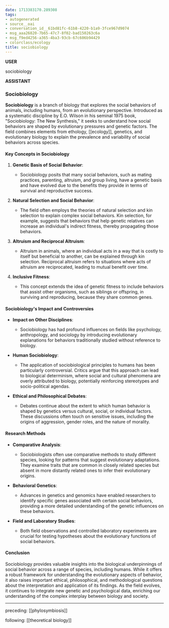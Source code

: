 ```yaml
---
date: 1713383170.289308
tags:
- autogenerated
- source__oai
- conversation_id__61bd81fc-61b8-4220-b1a9-3fce967d9074
- msg_aaa26820-7b65-47c7-8f02-bad150263c6a
- msg_f9ed4256-a365-4ba3-93cb-67c606b94429
- colorclass/ecology
title: sociobiology
---
```


**USER**

sociobiology


**ASSISTANT**

### Sociobiology

**Sociobiology** is a branch of biology that explores the social behaviors of animals, including humans, from an evolutionary perspective. Introduced as a systematic discipline by E.O. Wilson in his seminal 1975 book, "Sociobiology: The New Synthesis," it seeks to understand how social behaviors are shaped by evolutionary pressures and genetic factors. The field combines elements from ethology, [[ecology]], genetics, and evolutionary biology to explain the prevalence and variability of social behaviors across species.

#### Key Concepts in Sociobiology

1. **Genetic Basis of Social Behavior**:
   - Sociobiology posits that many social behaviors, such as mating practices, parenting, altruism, and group living, have a genetic basis and have evolved due to the benefits they provide in terms of survival and reproductive success.

2. **Natural Selection and Social Behavior**:
   - The field often employs the theories of natural selection and kin selection to explain complex social behaviors. Kin selection, for example, suggests that behaviors that help genetic relatives can increase an individual's indirect fitness, thereby propagating those behaviors.

3. **Altruism and Reciprocal Altruism**:
   - Altruism in animals, where an individual acts in a way that is costly to itself but beneficial to another, can be explained through kin selection. Reciprocal altruism refers to situations where acts of altruism are reciprocated, leading to mutual benefit over time.

4. **Inclusive Fitness**:
   - This concept extends the idea of genetic fitness to include behaviors that assist other organisms, such as siblings or offspring, in surviving and reproducing, because they share common genes.

#### Sociobiology's Impact and Controversies

- **Impact on Other Disciplines**:
  - Sociobiology has had profound influences on fields like psychology, anthropology, and sociology by introducing evolutionary explanations for behaviors traditionally studied without reference to biology.

- **Human Sociobiology**:
  - The application of sociobiological principles to humans has been particularly controversial. Critics argue that this approach can lead to biological determinism, where social and cultural phenomena are overly attributed to biology, potentially reinforcing stereotypes and socio-political agendas.

- **Ethical and Philosophical Debates**:
  - Debates continue about the extent to which human behavior is shaped by genetics versus cultural, social, or individual factors. These discussions often touch on sensitive issues, including the origins of aggression, gender roles, and the nature of morality.

#### Research Methods

- **Comparative Analysis**:
  - Sociobiologists often use comparative methods to study different species, looking for patterns that suggest evolutionary adaptations. They examine traits that are common in closely related species but absent in more distantly related ones to infer their evolutionary origins.

- **Behavioral Genetics**:
  - Advances in genetics and genomics have enabled researchers to identify specific genes associated with certain social behaviors, providing a more detailed understanding of the genetic influences on these behaviors.

- **Field and Laboratory Studies**:
  - Both field observations and controlled laboratory experiments are crucial for testing hypotheses about the evolutionary functions of social behaviors.

#### Conclusion

Sociobiology provides valuable insights into the biological underpinnings of social behavior across a range of species, including humans. While it offers a robust framework for understanding the evolutionary aspects of behavior, it also raises important ethical, philosophical, and methodological questions about the interpretation and application of its findings. As the field evolves, it continues to integrate new genetic and psychological data, enriching our understanding of the complex interplay between biology and society.


---

preceding: [[phylosymbiosis]]  


following: [[theoretical biology]]